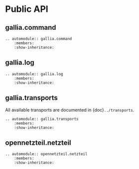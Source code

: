 <!--
SPDX-FileCopyrightText: AISEC Pentesting Team

SPDX-License-Identifier: CC0-1.0
-->

# Public API

## gallia.command

```{eval-rst}
.. automodule:: gallia.command
    :members:
    :show-inheritance:
```

## gallia.log

```{eval-rst}
.. automodule:: gallia.log
    :members:
    :show-inheritance:
```

## gallia.transports

All available transports are documented in {doc}`../transports`.

```{eval-rst}
.. automodule:: gallia.transports
    :members:
    :show-inheritance:
```

## opennetzteil.netzteil

```{eval-rst}
.. automodule:: opennetzteil.netzteil
    :members:
    :show-inheritance:
```
